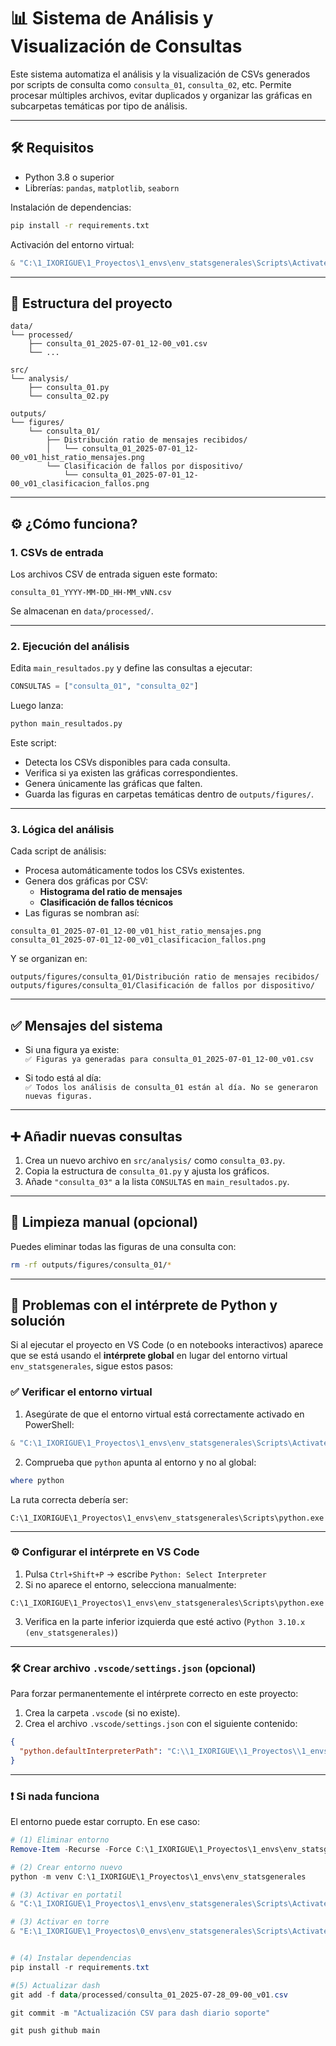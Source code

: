 # 📊 Sistema de Análisis y Visualización de Consultas

Este sistema automatiza el análisis y la visualización de CSVs generados por scripts de consulta como `consulta_01`, `consulta_02`, etc. Permite procesar múltiples archivos, evitar duplicados y organizar las gráficas en subcarpetas temáticas por tipo de análisis.

---

## 🛠️ Requisitos

- Python 3.8 o superior
- Librerías: `pandas`, `matplotlib`, `seaborn`

Instalación de dependencias:

```bash
pip install -r requirements.txt
```

Activación del entorno virtual:

```powershell
& "C:\1_IXORIGUE\1_Proyectos\1_envs\env_statsgenerales\Scripts\Activate.ps1"
```

---

## 📂 Estructura del proyecto

```
data/
└── processed/
    ├── consulta_01_2025-07-01_12-00_v01.csv
    └── ...

src/
└── analysis/
    ├── consulta_01.py
    └── consulta_02.py

outputs/
└── figures/
    └── consulta_01/
        ├── Distribución ratio de mensajes recibidos/
        │   └── consulta_01_2025-07-01_12-00_v01_hist_ratio_mensajes.png
        └── Clasificación de fallos por dispositivo/
            └── consulta_01_2025-07-01_12-00_v01_clasificacion_fallos.png
```

---

## ⚙️ ¿Cómo funciona?

### 1. CSVs de entrada

Los archivos CSV de entrada siguen este formato:

```
consulta_01_YYYY-MM-DD_HH-MM_vNN.csv
```

Se almacenan en `data/processed/`.

---

### 2. Ejecución del análisis

Edita `main_resultados.py` y define las consultas a ejecutar:

```python
CONSULTAS = ["consulta_01", "consulta_02"]
```

Luego lanza:

```bash
python main_resultados.py
```

Este script:

- Detecta los CSVs disponibles para cada consulta.
- Verifica si ya existen las gráficas correspondientes.
- Genera únicamente las gráficas que falten.
- Guarda las figuras en carpetas temáticas dentro de `outputs/figures/`.

---

### 3. Lógica del análisis

Cada script de análisis:

- Procesa automáticamente todos los CSVs existentes.
- Genera dos gráficas por CSV:
  - **Histograma del ratio de mensajes**
  - **Clasificación de fallos técnicos**
- Las figuras se nombran así:

```
consulta_01_2025-07-01_12-00_v01_hist_ratio_mensajes.png
consulta_01_2025-07-01_12-00_v01_clasificacion_fallos.png
```

Y se organizan en:

```
outputs/figures/consulta_01/Distribución ratio de mensajes recibidos/
outputs/figures/consulta_01/Clasificación de fallos por dispositivo/
```

---

## ✅ Mensajes del sistema

- Si una figura ya existe:  
  `✅ Figuras ya generadas para consulta_01_2025-07-01_12-00_v01.csv`

- Si todo está al día:  
  `✅ Todos los análisis de consulta_01 están al día. No se generaron nuevas figuras.`

---

## ➕ Añadir nuevas consultas

1. Crea un nuevo archivo en `src/analysis/` como `consulta_03.py`.
2. Copia la estructura de `consulta_01.py` y ajusta los gráficos.
3. Añade `"consulta_03"` a la lista `CONSULTAS` en `main_resultados.py`.

---

## 🧼 Limpieza manual (opcional)

Puedes eliminar todas las figuras de una consulta con:

```bash
rm -rf outputs/figures/consulta_01/*
```

---

## 🔧 Problemas con el intérprete de Python y solución

Si al ejecutar el proyecto en VS Code (o en notebooks interactivos) aparece que se está usando el **intérprete global** en lugar del entorno virtual `env_statsgenerales`, sigue estos pasos:

### ✅ Verificar el entorno virtual

1. Asegúrate de que el entorno virtual está correctamente activado en PowerShell:

```powershell
& "C:\1_IXORIGUE\1_Proyectos\1_envs\env_statsgenerales\Scripts\Activate.ps1"
```

2. Comprueba que `python` apunta al entorno y no al global:

```powershell
where python
```

La ruta correcta debería ser:

```
C:\1_IXORIGUE\1_Proyectos\1_envs\env_statsgenerales\Scripts\python.exe
```

---

### ⚙️ Configurar el intérprete en VS Code

1. Pulsa `Ctrl+Shift+P` → escribe `Python: Select Interpreter`
2. Si no aparece el entorno, selecciona manualmente:
```
C:\1_IXORIGUE\1_Proyectos\1_envs\env_statsgenerales\Scripts\python.exe
```

3. Verifica en la parte inferior izquierda que esté activo (`Python 3.10.x (env_statsgenerales)`)

---

### 🛠 Crear archivo `.vscode/settings.json` (opcional)

Para forzar permanentemente el intérprete correcto en este proyecto:

1. Crea la carpeta `.vscode` (si no existe).
2. Crea el archivo `.vscode/settings.json` con el siguiente contenido:

```json
{
  "python.defaultInterpreterPath": "C:\\1_IXORIGUE\\1_Proyectos\\1_envs\\env_statsgenerales\\Scripts\\python.exe"
}
```

---

### ❗ Si nada funciona

El entorno puede estar corrupto. En ese caso:

```powershell
# (1) Eliminar entorno
Remove-Item -Recurse -Force C:\1_IXORIGUE\1_Proyectos\1_envs\env_statsgenerales

# (2) Crear entorno nuevo
python -m venv C:\1_IXORIGUE\1_Proyectos\1_envs\env_statsgenerales

# (3) Activar en portatil
& "C:\1_IXORIGUE\1_Proyectos\1_envs\env_statsgenerales\Scripts\Activate.ps1"

# (3) Activar en torre
& "E:\1_IXORIGUE\1_Proyectos\0_envs\env_statsgenerales\Scripts\Activate.ps1"


# (4) Instalar dependencias
pip install -r requirements.txt

#(5) Actualizar dash
git add -f data/processed/consulta_01_2025-07-28_09-00_v01.csv

git commit -m "Actualización CSV para dash diario soporte"

git push github main


```